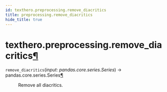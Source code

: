 ```yaml
---
id: texthero.preprocessing.remove_diacritics
title: preprocessing.remove_diacritics
hide_title: true
---
```


<div>
<div class="section" id="texthero-preprocessing-remove-diacritics">
<h1>texthero.preprocessing.remove_diacritics<a class="headerlink" href="#texthero-preprocessing-remove-diacritics" title="Permalink to this headline">¶</a></h1>
<dl class="py function">
<dt id="texthero.preprocessing.remove_diacritics">
<code class="sig-name descname">remove_diacritics</code><span class="sig-paren">(</span><em class="sig-param"><span class="n">input</span><span class="p">:</span> <span class="n">pandas.core.series.Series</span></em><span class="sig-paren">)</span> → pandas.core.series.Series<a class="headerlink" href="#texthero.preprocessing.remove_diacritics" title="Permalink to this definition">¶</a></dt>
<dd><p>Remove all diacritics.</p>
</dd></dl>
</div>
</div>
